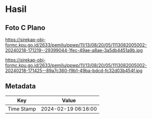 # Hasil

## Foto C Plano

https://sirekap-obj-formc.kpu.go.id/2633/pemilu/ppwp/11/13/08/20/05/1113082005002-20240218-171219--29399044-1fec-49ae-a8ae-3a5db4451a9b.jpg

https://sirekap-obj-formc.kpu.go.id/2633/pemilu/ppwp/11/13/08/20/05/1113082005002-20240218-171425--89a7c360-f9b1-49ba-bdcd-fc32d03b454f.jpg


## Metadata

| Key        | Value               |
| ---------- | ------------------- |
| Time Stamp | 2024-02-19 06:16:00 |



